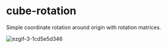 # cube-rotation
Simple coordinate rotation around origin with rotation matrices.

![ezgif-3-1cd5e5d346](https://github.com/ekhi-arzac/cube-rotation/assets/105313706/320c613e-8889-40cc-be45-b8c1eb87d5bd)
